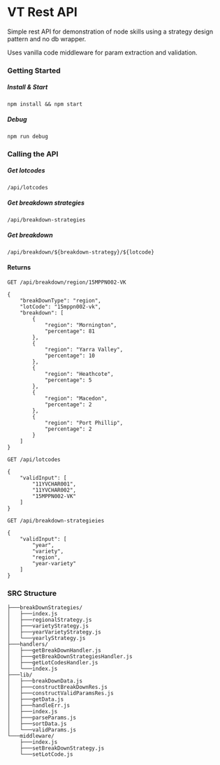 # VT Rest API
Simple rest API for demonstration of node skills using a strategy design pattern and no db wrapper.

Uses vanilla code middleware for param extraction and validation.

### Getting Started
##### Install & Start
```npm install && npm start```
##### Debug
```npm run debug```

### Calling the API
##### Get lotcodes
```/api/lotcodes```
##### Get breakdown strategies
```/api/breakdown-strategies```
##### Get breakdown
```/api/breakdown/${breakdown-strategy}/${lotcode}```

#### Returns
``` GET /api/breakdown/region/15MPPN002-VK ```
```
{
    "breakDownType": "region",
    "lotCode": "15mppn002-vk",
    "breakdown": [
        {
            "region": "Mornington",
            "percentage": 81
        },
        {
            "region": "Yarra Valley",
            "percentage": 10
        },
        {
            "region": "Heathcote",
            "percentage": 5
        },
        {
            "region": "Macedon",
            "percentage": 2
        },
        {
            "region": "Port Phillip",
            "percentage": 2
        }
    ]
}
```

``` GET /api/lotcodes ```

```
{
    "validInput": [
        "11YVCHAR001",
        "11YVCHAR002",
        "15MPPN002-VK"
    ]
}
```

``` GET /api/breakdown-strategieies ```

```
{
    "validInput": [
        "year",
        "variety",
        "region",
        "year-variety"
    ]
}
```

### SRC Structure
```
├───breakDownStrategies/
│   ├───index.js
│   ├───regionalStrategy.js
│   ├───varietyStrategy.js
│   ├───yearVarietyStrategy.js
│   └───yearlyStrategy.js
├───handlers/
│   ├───getBreakDownHandler.js
│   ├───getBreakDownStrategiesHandler.js
│   ├───getLotCodesHandler.js
│   └───index.js
├───lib/
│   ├───breakDownData.js
│   ├───constructBreakDownRes.js
│   ├───constructValidParamsRes.js
│   ├───getData.js
│   ├───handleErr.js
│   ├───index.js
│   ├───parseParams.js
│   ├───sortData.js
│   └───validParams.js
└───middleware/
    ├───index.js
    ├───setBreakDownStrategy.js
    └───setLotCode.js
```

